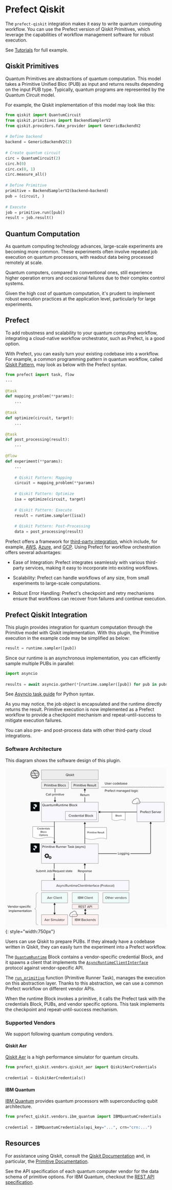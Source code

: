 # Prefect Qiskit

The `prefect-qiskit` integration makes it easy to write quantum computing workflow.
You can use the Prefect version of Qiskit Primitives, which leverage the capabilities of workflow management software for robust execution.

See [Tutorials](./tutorials/01_getting_started.md) for full example.

## Qiskit Primitives

Quantum Primitives are abstractions of quantum computation. 
This model takes a Primitive Unified Bloc (PUB) as input and returns results depending on the input PUB type. 
Typically, quantum programs are represented by the Quantum Circuit model. 

For example, the Qiskit implementation of this model may look like this:

```python
from qiskit import QuantumCircuit
from qiskit.primitives import BackendSamplerV2
from qiskit.providers.fake_provider import GenericBackendV2

# Define backend
backend = GenericBackendV2(2)

# Create quantum circuit
circ = QuantumCircuit(2)
circ.h(0)
circ.cx(0, 1)
circ.measure_all()

# Define Primitive
primitive = BackendSamplerV2(backend=backend)
pub = (circuit, )

# Execute
job = primitive.run([pub])
result = job.result()
```

## Quantum Computation

As quantum computing technology advances, large-scale experiments are becoming more common. These experiments often involve repeated job execution on quantum processors, with readout data being processed remotely at scale.

Quantum computers, compared to conventional ones, still experience higher operation errors and occasional failures due to their complex control systems.

Given the high cost of quantum computation, it's prudent to implement robust execution practices at the application level, particularly for large experiments.

## Prefect

To add robustness and scalability to your quantum computing workflow, integrating a cloud-native workflow orchestrator, such as Prefect, is a good option. 

With Prefect, you can easily turn your existing codebase into a workflow.
For example, a common programming pattern in quantum workflow, called [Qiskit Pattern](https://docs.quantum.ibm.com/guides/intro-to-patterns), may look as below with the Prefect syntax.

```python
from prefect import task, flow
...

@task
def mapping_problem(**params):
    ...

@task
def optimize(circuit, target):
    ...

@task
def post_processing(result):
    ...

@flow
def experiment(**params):
    ...

    # Qiskit Pattern: Mapping
    circuit = mapping_problem(**params)

    # Qiskit Pattern: Optimize
    isa = optimize(circuit, target)

    # Qiskit Pattern: Execute
    result = runtime.sampler([isa])

    # Qiskit Pattern: Post-Processing
    data = post_processing(result)
```


Prefect offers a framework for [third-party integration](https://docs.prefect.io/integrations/integrations), 
which include, for example, [AWS](https://docs.prefect.io/integrations/prefect-aws), [Azure](https://docs.prefect.io/integrations/prefect-azure), and [GCP](https://docs.prefect.io/integrations/prefect-gcp).
Using Prefect for workflow orchestration offers several advantages:

* Ease of Integration:
  Prefect integrates seamlessly with various third-party services, making it easy to incorporate into existing workflows.

* Scalability:
  Prefect can handle workflows of any size, from small experiments to large-scale computations.

* Robust Error Handling:
  Prefect's checkpoint and retry mechanisms ensure that workflows can recover from failures and continue execution.

## Prefect Qiskit Integration

This plugin provides integration for quantum computation through the Primitive model with Qiskit implementation. 
With this plugin, the Primitive execution in the example code may be simplified as below:

```python
result = runtime.sampler([pub])
```

Since our runtime is an asynchronous implementation, you can efficiently sample multiple PUBs in parallel:

```python
import asyncio

results = await asyncio.gather(*[runtime.sampler([pub]) for pub in pubs])
```

See [Asyncio task guide](https://docs.python.org/3/library/asyncio-task.html) for Python syntax.

As you may notice, the job object is encapsulated and the runtime directly returns the result. 
Primitive execution is now implemented as a Prefect workflow to provide a checkpoint mechanism and repeat-until-success to mitigate execution failures. 

You can also pre- and post-process data with other third-party cloud integrations.

### Software Architecture

This diagram shows the software design of this plugin.

![](./images/component_diagram.png){: style="width:750px"}

Users can use Qiskit to prepare PUBs. 
If they already have a codebase written in Qiskit, they can easily turn the experiment into a Prefect workflow. 

The [`QuantumRuntime`](./reference.md#prefect_qiskit.runtime.QuantumRuntime) Block contains a vendor-specific credential Block, 
and it spawns a client that implements the [`AsyncRuntimeClientInterface`](./reference.md#prefect_qiskit.models.AsyncRuntimeClientInterface) protocol against vendor-specific API. 

The [`run_primitive`](./reference.md#prefect_qiskit.primitives.run_primitive) function (Primitive Runner Task), manages the execution on this abstraction layer. 
Thanks to this abstraction, we can use a common Prefect workflow on different vendor APIs. 

When the runtime Block invokes a primitive, it calls the Prefect task with the credentials Block, PUBs, and vendor specific options.
This task implements the checkpoint and repeat-until-success mechanism.

### Supported Vendors

We support following quantum computing vendors.

#### Qiskit Aer

[Qiskit Aer](https://github.com/Qiskit/qiskit-aer) is a high performance simulator for quantum circuits.

```python
from prefect_qiskit.vendors.qiskit_aer import QiskitAerCredentials

credential = QiskitAerCredentials()
```

#### IBM Quantum

[IBM Quantum](https://quantum.cloud.ibm.com/) provides quantum processors with superconducting qubit architecture.

```python
from prefect_qiskit.vendors.ibm_quantum import IBMQuantumCredentials

credential = IBMQuantumCredentials(api_key="...", crn="crn:...")
```

## Resources

For assistance using Qiskit, consult the [Qiskit Documentation](https://docs.quantum.ibm.com/) and, in particular, the [Primitive Documentation](https://docs.quantum.ibm.com/guides/primitives).

See the API specification of each quantum computer vendor for the data schema of primitive options.
For IBM Quantum, checkout the [REST API specification](https://docs.quantum.ibm.com/api/runtime/tags/jobs#tags__jobs__operations__CreateJobController_createJob). 
